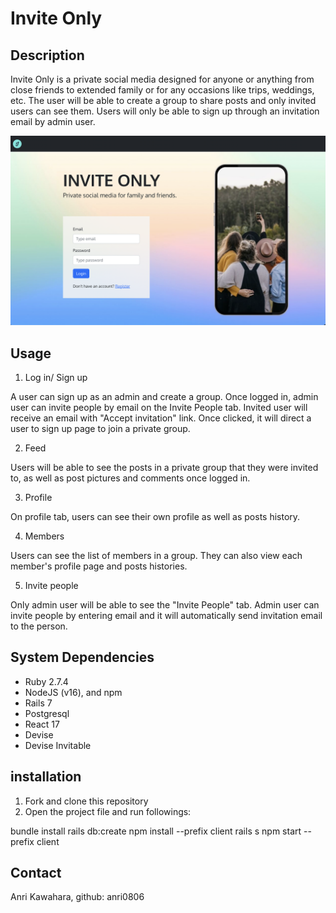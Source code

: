 # Invite Only

## Description

Invite Only is a private social media designed for anyone or anything from close friends to extended family or for any occasions like trips, weddings, etc. The user will be able to create a group to share posts and only invited users can see them. Users will only be able to sign up through an invitation email by admin user. 


<img src="/client/src/Images/invite-only.png" alt="Alt text" title="invite-only">


## Usage

1. Log in/ Sign up

A user can sign up as an admin and create a group.  Once logged in, admin user can invite people by email on the Invite People tab.  Invited user will receive an email with "Accept invitation" link.  Once clicked, it will direct a user to sign up page to join a private group.

2. Feed 

Users will be able to see the posts in a private group that they were invited to, as well as post pictures and comments once logged in.

3. Profile 

On profile tab, users can see their own profile as well as posts history.

4. Members

Users can see the list of members in a group. They can also view each member's profile page and posts histories.

5. Invite people

Only admin user will be able to see the "Invite People" tab.  Admin user can invite people by entering email and it will automatically send invitation email to the person.


## System Dependencies

- Ruby 2.7.4
- NodeJS (v16), and npm
- Rails 7
- Postgresql
- React 17
- Devise
- Devise Invitable


## installation

1. Fork and clone this repository
2. Open the project file and run followings:

bundle install
rails db:create
npm install --prefix client
rails s
npm start --prefix client


## Contact
Anri Kawahara, github: anri0806
